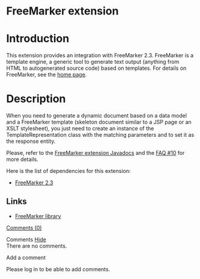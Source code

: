 FreeMarker extension
====================

Introduction
============

This extension provides an integration with FreeMarker 2.3. FreeMarker
is a template engine, a generic tool to generate text output (anything
from HTML to autogenerated source code) based on templates. For details
on FreeMarker, see the [home
page](http://web.archive.org/web/20090205114816/http://freemarker.org/).

Description
===========

When you need to generate a dynamic document based on a data model and a
FreeMarker template (skeleton document similar to a JSP page or an XSLT
stylesheet), you just need to create an instance of the
TemplateRepresentation class with the matching parameters and to set it
as the response entity.

Please, refer to the [FreeMarker extension
Javadocs](http://web.archive.org/web/20090205114816/http://www.restlet.org/documentation/1.1/ext/org/restlet/ext/freemarker/package-summary.html)
and the [FAQ
\#10](http://web.archive.org/web/20090205114816/http://www.restlet.org/documentation/1.1/faq#10)
for more details.

Here is the list of dependencies for this extension:

-   [FreeMarker
    2.3](http://web.archive.org/web/20090205114816/http://freemarker.org/)

Links
-----

-   [FreeMarker
    library](http://web.archive.org/web/20090205114816/http://www.freemarker.org/)

[Comments
(0)](http://web.archive.org/web/20090205114816/http://wiki.restlet.org/docs_1.1/13-restlet/28-restlet/66-restlet.html#)

Comments
[Hide](http://web.archive.org/web/20090205114816/http://wiki.restlet.org/docs_1.1/13-restlet/28-restlet/66-restlet.html#)
\
There are no comments.

Add a comment

Please log in to be able to add comments.

